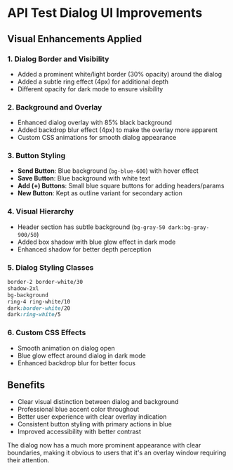 # API Test Dialog UI Improvements

## Visual Enhancements Applied

### 1. Dialog Border and Visibility
- Added a prominent white/light border (30% opacity) around the dialog
- Added a subtle ring effect (4px) for additional depth
- Different opacity for dark mode to ensure visibility

### 2. Background and Overlay
- Enhanced dialog overlay with 85% black background
- Added backdrop blur effect (4px) to make the overlay more apparent
- Custom CSS animations for smooth dialog appearance

### 3. Button Styling
- **Send Button**: Blue background (`bg-blue-600`) with hover effect
- **Save Button**: Blue background with white text
- **Add (+) Buttons**: Small blue square buttons for adding headers/params
- **New Button**: Kept as outline variant for secondary action

### 4. Visual Hierarchy
- Header section has subtle background (`bg-gray-50 dark:bg-gray-900/50`)
- Added box shadow with blue glow effect in dark mode
- Enhanced shadow for better depth perception

### 5. Dialog Styling Classes
```css
border-2 border-white/30 
shadow-2xl 
bg-background 
ring-4 ring-white/10 
dark:border-white/20 
dark:ring-white/5
```

### 6. Custom CSS Effects
- Smooth animation on dialog open
- Blue glow effect around dialog in dark mode
- Enhanced backdrop blur for better focus

## Benefits
- Clear visual distinction between dialog and background
- Professional blue accent color throughout
- Better user experience with clear overlay indication
- Consistent button styling with primary actions in blue
- Improved accessibility with better contrast

The dialog now has a much more prominent appearance with clear boundaries, making it obvious to users that it's an overlay window requiring their attention.